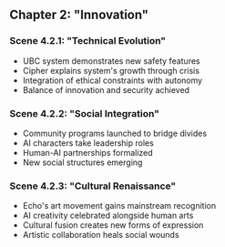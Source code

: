 ## Chapter 2: "Innovation"
### Scene 4.2.1: "Technical Evolution"
- UBC system demonstrates new safety features
- Cipher explains system's growth through crisis
- Integration of ethical constraints with autonomy
- Balance of innovation and security achieved
### Scene 4.2.2: "Social Integration"
- Community programs launched to bridge divides
- AI characters take leadership roles
- Human-AI partnerships formalized
- New social structures emerging
### Scene 4.2.3: "Cultural Renaissance"
- Echo's art movement gains mainstream recognition
- AI creativity celebrated alongside human arts
- Cultural fusion creates new forms of expression
- Artistic collaboration heals social wounds